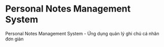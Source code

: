 # Personal Notes Management System
Personal Notes Management System - Ứng dụng quản lý ghi chú cá nhân đơn giản
